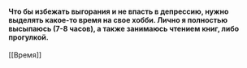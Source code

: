 #### Что бы избежать выгорания и не впасть в депрессию, нужно выделять какое-то время на свое хобби. Лично я полностью высыпаюсь (7-8 часов), а также занимаюсь чтением книг, либо прогулкой.

[[Время]]